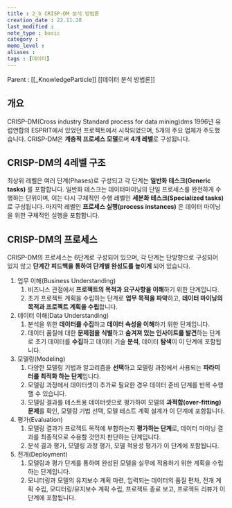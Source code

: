 ```yaml
---
title : 2_b CRISP-DM 분석 방법론
creation_date : 22.11.28
last_modified :
note_type : basic
category :
memo_level :
aliases : 
tags : [데이터]
---
```


Parent : [[_KnowledgeParticle]]
[[데이터 분석 방법론]]
## 개요

CRISP-DM(Cross industry Standard process for data mining)dms 1996년 유럽연합의 ESPRIT에서 있었던 프로젝트에서 시작되었으며, 5개의 주요 업체가 주도했습니다. CRISP-DM은 **계층적 프로세스 모델**로써 **4개 레벨**로 구성됩니다.

## CRISP-DM의 4레벨 구조

최상위 레벨은 여러 단계(Phases)로 구성되고 각 단계는 **일반화 테스크(Generic tasks)** 를 포함합니다. 
일반화 테스크는 데이터마이닝의 단일 프로세스를 완전하게 수행하는 단위이며, 이는 다시 구체적인 수행 레벨인 **세분화 테스크(Specialized tasks)** 로 구성됩니다.
마지막 레벨인 **프로세스 실행(process instances)** 은 데이터 마이닝을 위한 구체적인 실행을 포함합니다.

## CRISP-DM의 프로세스

CRISP-DM의 프로세스는 6단계로 구성되어 있으며, 각 단계는 단방향으로 구성되어 있지 않고 **단계간 피드백을 통하여 단계별 완성도를 높이게** 되어 있습니다.

1. 업무 이해(Business Understanding)
	1. 비즈니스 관점에서 **프로젝트의 목적과 요구사항을 이해**하기 위한 단계입니다.
	2. 초기 프로젝트 계획을 수립하는 단계로 **업무 목적을 파악**하고, **데이터 마이닝의 목적과 프로젝트 계획을 수립**합니다.
2. 데이터 이해(Data Understanding)
	1. 분석을 위한 **데이터를 수집**하고 **데이터 속성을 이해**하기 위한 단계입니다.
	2. 데이터 품질에 대한 **문제점을 식별**하고 **숨겨져 있는 인사이트를 발견**하는 단계로 초기 데이터를 **수집**하고 데이터 기술 **분석**, 데이터 **탐색**이 이 단계에 포함됩니다.
3. 모델링(Modeling)
	1. 다양한 모델링 기법과 알고리즘을 **선택**하고 모델링 과정에서 사용되는 **파라미터를 최적화 하는 단계**입니다.
	2. 모델링 과정에서 데이터셋이 추가로 필요한 경우 데이터 준비 단계를 반복 수행핼 수 있습니다.
	3. 모델링 결과를 테스트용 데이터셋으로 평가하여 모델의 **과적합(over-fitting)문제**를 확인, 모델링 기법 선택, 모델 테스트 계획 설계가 이 단계에 포함됩니다.
4. 평가(Evaluation)
	1. 모델링 결과가 프로젝트 목적에 부합하는지 **평가하는 단계**로, 데이터 마이닝 결과를 최종적으로 수용할 것인지 판단하는 단계입니다. 
	2. 분석 결과 평가, 모델링 과정 평가, 모델 적용성 평가가 이 단계에 포함됩니다.
5. 전개(Deployment)
	1. 모델링과 평가 단계를 통하여 완성된 모델을 실무에 적용하기 위한 계획을 수립하는 단계입니다. 
	2. 모니터링과 모델의 유지보수 계획 마련, 입력되는 데이터의 품질 편차, 전개 계획 수립, 모디터링/유지보수 계획 수립, 프로젝트 종료 보고, 프로젝트 리뷰가 이 단계에 포함됩니다.